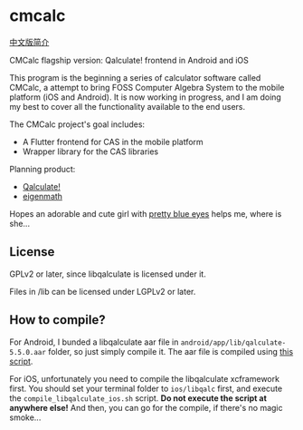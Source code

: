 # cmcalc

[中文版简介](README_CN.md)

CMCalc flagship version: Qalculate! frontend in Android and iOS

This program is the beginning a series of calculator software called CMCalc, a attempt to bring 
FOSS Computer Algebra System to the mobile platform (iOS and Android). It is now working in 
progress, and I am doing my best to cover all the functionality available to the end users.

The CMCalc project's goal includes:
 - A Flutter frontend for CAS in the mobile platform
 - Wrapper library for the CAS libraries

Planning product:
 - [Qalculate!](http://qalculate.github.io/)
 - [eigenmath](https://georgeweigt.github.io/)

Hopes an adorable and cute girl with [pretty blue eyes](https://www.youtube.com/watch?v=r1of21efNtk) 
helps me, where is she...

## License

GPLv2 or later, since libqalculate is licensed under it.

Files in /lib can be licensed under LGPLv2 or later.

## How to compile?

For Android, I bunded a libqalculate aar file in `android/app/lib/qalculate-5.5.0.aar` folder, so just simply compile it. The aar file is compiled using [this script](https://github.com/BenderBlog/libqalculate-android).

For iOS, unfortunately you need to compile the libqalculate xcframework first. You should set your terminal folder to `ios/libqalc` first, and execute the `compile_libqalculate_ios.sh` script. **Do not execute the script at anywhere else!** And then, you can go for the compile, if there's no magic smoke...
